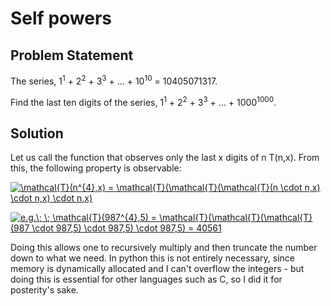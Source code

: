 # Self powers

## Problem Statement

The series, 1<sup>1</sup> + 2<sup>2</sup> + 3<sup>3</sup> + ... + 10<sup>10</sup> = 10405071317.

Find the last ten digits of the series, 1<sup>1</sup> + 2<sup>2</sup> + 3<sup>3</sup> + ... + 1000<sup>1000</sup>.

## Solution
Let us call the function that observes only the last x digits of n T(n,x). From this, the following property is observable:

<a href="https://www.codecogs.com/eqnedit.php?latex=\mathcal{T}(n^{4},x)&space;=&space;\mathcal{T}(\mathcal{T}(\mathcal{T}(n&space;\cdot&space;n,x)&space;\cdot&space;n,x)&space;\cdot&space;n,x)" target="_blank"><img src="https://latex.codecogs.com/gif.latex?\mathcal{T}(n^{4},x)&space;=&space;\mathcal{T}(\mathcal{T}(\mathcal{T}(n&space;\cdot&space;n,x)&space;\cdot&space;n,x)&space;\cdot&space;n,x)" title="\mathcal{T}(n^{4},x) = \mathcal{T}(\mathcal{T}(\mathcal{T}(n \cdot n,x) \cdot n,x) \cdot n,x)" /></a>

<a href="https://www.codecogs.com/eqnedit.php?latex=e.g.\;&space;\;&space;\mathcal{T}(987^{4},5)&space;=&space;\mathcal{T}(\mathcal{T}(\mathcal{T}(987&space;\cdot&space;987,5)&space;\cdot&space;987,5)&space;\cdot&space;987,5)&space;=&space;40561" target="_blank"><img src="https://latex.codecogs.com/gif.latex?e.g.\;&space;\;&space;\mathcal{T}(987^{4},5)&space;=&space;\mathcal{T}(\mathcal{T}(\mathcal{T}(987&space;\cdot&space;987,5)&space;\cdot&space;987,5)&space;\cdot&space;987,5)&space;=&space;40561" title="e.g.\; \; \mathcal{T}(987^{4},5) = \mathcal{T}(\mathcal{T}(\mathcal{T}(987 \cdot 987,5) \cdot 987,5) \cdot 987,5) = 40561" /></a>

Doing this allows one to recursively multiply and then truncate the number down to what we need. In python this is not entirely necessary, since memory is dynamically allocated and I can't overflow the integers - but doing this is essential for other languages such as C, so I did it for posterity's sake.
